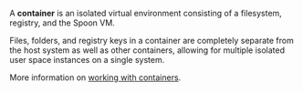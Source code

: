 A **container** is an isolated virtual environment consisting of a filesystem, registry, and the Spoon VM.

Files, folders, and registry keys in a container are completely separate from the host system as well as other containers, allowing for multiple isolated user space instances on a single system.

More information on [working with containers]().